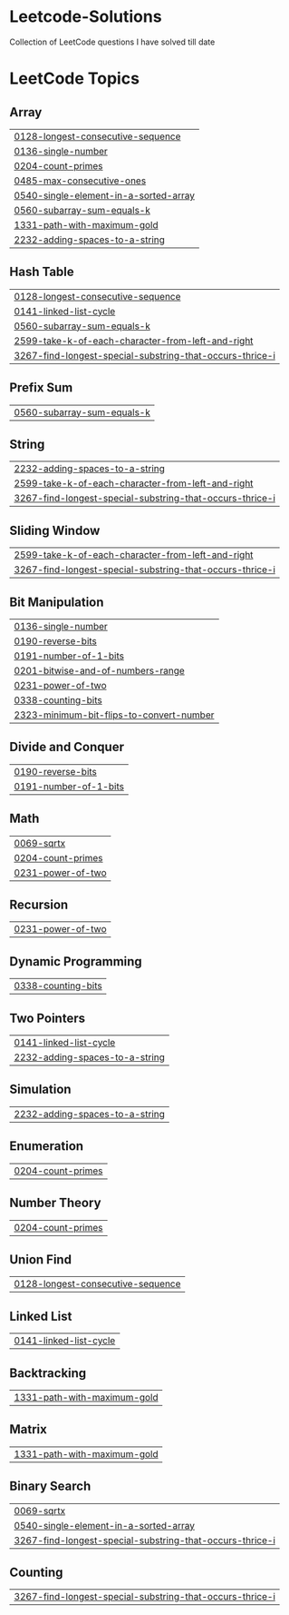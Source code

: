 # Leetcode-Solutions
Collection of LeetCode questions I have solved till date

<!---LeetCode Topics Start-->
# LeetCode Topics
## Array
|  |
| ------- |
| [0128-longest-consecutive-sequence](https://github.com/hawkh/Leetcode-Solutions/tree/master/0128-longest-consecutive-sequence) |
| [0136-single-number](https://github.com/hawkh/Leetcode-Solutions/tree/master/0136-single-number) |
| [0204-count-primes](https://github.com/hawkh/Leetcode-Solutions/tree/master/0204-count-primes) |
| [0485-max-consecutive-ones](https://github.com/hawkh/Leetcode-Solutions/tree/master/0485-max-consecutive-ones) |
| [0540-single-element-in-a-sorted-array](https://github.com/hawkh/Leetcode-Solutions/tree/master/0540-single-element-in-a-sorted-array) |
| [0560-subarray-sum-equals-k](https://github.com/hawkh/Leetcode-Solutions/tree/master/0560-subarray-sum-equals-k) |
| [1331-path-with-maximum-gold](https://github.com/hawkh/Leetcode-Solutions/tree/master/1331-path-with-maximum-gold) |
| [2232-adding-spaces-to-a-string](https://github.com/hawkh/Leetcode-Solutions/tree/master/2232-adding-spaces-to-a-string) |
## Hash Table
|  |
| ------- |
| [0128-longest-consecutive-sequence](https://github.com/hawkh/Leetcode-Solutions/tree/master/0128-longest-consecutive-sequence) |
| [0141-linked-list-cycle](https://github.com/hawkh/Leetcode-Solutions/tree/master/0141-linked-list-cycle) |
| [0560-subarray-sum-equals-k](https://github.com/hawkh/Leetcode-Solutions/tree/master/0560-subarray-sum-equals-k) |
| [2599-take-k-of-each-character-from-left-and-right](https://github.com/hawkh/Leetcode-Solutions/tree/master/2599-take-k-of-each-character-from-left-and-right) |
| [3267-find-longest-special-substring-that-occurs-thrice-i](https://github.com/hawkh/Leetcode-Solutions/tree/master/3267-find-longest-special-substring-that-occurs-thrice-i) |
## Prefix Sum
|  |
| ------- |
| [0560-subarray-sum-equals-k](https://github.com/hawkh/Leetcode-Solutions/tree/master/0560-subarray-sum-equals-k) |
## String
|  |
| ------- |
| [2232-adding-spaces-to-a-string](https://github.com/hawkh/Leetcode-Solutions/tree/master/2232-adding-spaces-to-a-string) |
| [2599-take-k-of-each-character-from-left-and-right](https://github.com/hawkh/Leetcode-Solutions/tree/master/2599-take-k-of-each-character-from-left-and-right) |
| [3267-find-longest-special-substring-that-occurs-thrice-i](https://github.com/hawkh/Leetcode-Solutions/tree/master/3267-find-longest-special-substring-that-occurs-thrice-i) |
## Sliding Window
|  |
| ------- |
| [2599-take-k-of-each-character-from-left-and-right](https://github.com/hawkh/Leetcode-Solutions/tree/master/2599-take-k-of-each-character-from-left-and-right) |
| [3267-find-longest-special-substring-that-occurs-thrice-i](https://github.com/hawkh/Leetcode-Solutions/tree/master/3267-find-longest-special-substring-that-occurs-thrice-i) |
## Bit Manipulation
|  |
| ------- |
| [0136-single-number](https://github.com/hawkh/Leetcode-Solutions/tree/master/0136-single-number) |
| [0190-reverse-bits](https://github.com/hawkh/Leetcode-Solutions/tree/master/0190-reverse-bits) |
| [0191-number-of-1-bits](https://github.com/hawkh/Leetcode-Solutions/tree/master/0191-number-of-1-bits) |
| [0201-bitwise-and-of-numbers-range](https://github.com/hawkh/Leetcode-Solutions/tree/master/0201-bitwise-and-of-numbers-range) |
| [0231-power-of-two](https://github.com/hawkh/Leetcode-Solutions/tree/master/0231-power-of-two) |
| [0338-counting-bits](https://github.com/hawkh/Leetcode-Solutions/tree/master/0338-counting-bits) |
| [2323-minimum-bit-flips-to-convert-number](https://github.com/hawkh/Leetcode-Solutions/tree/master/2323-minimum-bit-flips-to-convert-number) |
## Divide and Conquer
|  |
| ------- |
| [0190-reverse-bits](https://github.com/hawkh/Leetcode-Solutions/tree/master/0190-reverse-bits) |
| [0191-number-of-1-bits](https://github.com/hawkh/Leetcode-Solutions/tree/master/0191-number-of-1-bits) |
## Math
|  |
| ------- |
| [0069-sqrtx](https://github.com/hawkh/Leetcode-Solutions/tree/master/0069-sqrtx) |
| [0204-count-primes](https://github.com/hawkh/Leetcode-Solutions/tree/master/0204-count-primes) |
| [0231-power-of-two](https://github.com/hawkh/Leetcode-Solutions/tree/master/0231-power-of-two) |
## Recursion
|  |
| ------- |
| [0231-power-of-two](https://github.com/hawkh/Leetcode-Solutions/tree/master/0231-power-of-two) |
## Dynamic Programming
|  |
| ------- |
| [0338-counting-bits](https://github.com/hawkh/Leetcode-Solutions/tree/master/0338-counting-bits) |
## Two Pointers
|  |
| ------- |
| [0141-linked-list-cycle](https://github.com/hawkh/Leetcode-Solutions/tree/master/0141-linked-list-cycle) |
| [2232-adding-spaces-to-a-string](https://github.com/hawkh/Leetcode-Solutions/tree/master/2232-adding-spaces-to-a-string) |
## Simulation
|  |
| ------- |
| [2232-adding-spaces-to-a-string](https://github.com/hawkh/Leetcode-Solutions/tree/master/2232-adding-spaces-to-a-string) |
## Enumeration
|  |
| ------- |
| [0204-count-primes](https://github.com/hawkh/Leetcode-Solutions/tree/master/0204-count-primes) |
## Number Theory
|  |
| ------- |
| [0204-count-primes](https://github.com/hawkh/Leetcode-Solutions/tree/master/0204-count-primes) |
## Union Find
|  |
| ------- |
| [0128-longest-consecutive-sequence](https://github.com/hawkh/Leetcode-Solutions/tree/master/0128-longest-consecutive-sequence) |
## Linked List
|  |
| ------- |
| [0141-linked-list-cycle](https://github.com/hawkh/Leetcode-Solutions/tree/master/0141-linked-list-cycle) |
## Backtracking
|  |
| ------- |
| [1331-path-with-maximum-gold](https://github.com/hawkh/Leetcode-Solutions/tree/master/1331-path-with-maximum-gold) |
## Matrix
|  |
| ------- |
| [1331-path-with-maximum-gold](https://github.com/hawkh/Leetcode-Solutions/tree/master/1331-path-with-maximum-gold) |
## Binary Search
|  |
| ------- |
| [0069-sqrtx](https://github.com/hawkh/Leetcode-Solutions/tree/master/0069-sqrtx) |
| [0540-single-element-in-a-sorted-array](https://github.com/hawkh/Leetcode-Solutions/tree/master/0540-single-element-in-a-sorted-array) |
| [3267-find-longest-special-substring-that-occurs-thrice-i](https://github.com/hawkh/Leetcode-Solutions/tree/master/3267-find-longest-special-substring-that-occurs-thrice-i) |
## Counting
|  |
| ------- |
| [3267-find-longest-special-substring-that-occurs-thrice-i](https://github.com/hawkh/Leetcode-Solutions/tree/master/3267-find-longest-special-substring-that-occurs-thrice-i) |
<!---LeetCode Topics End-->
